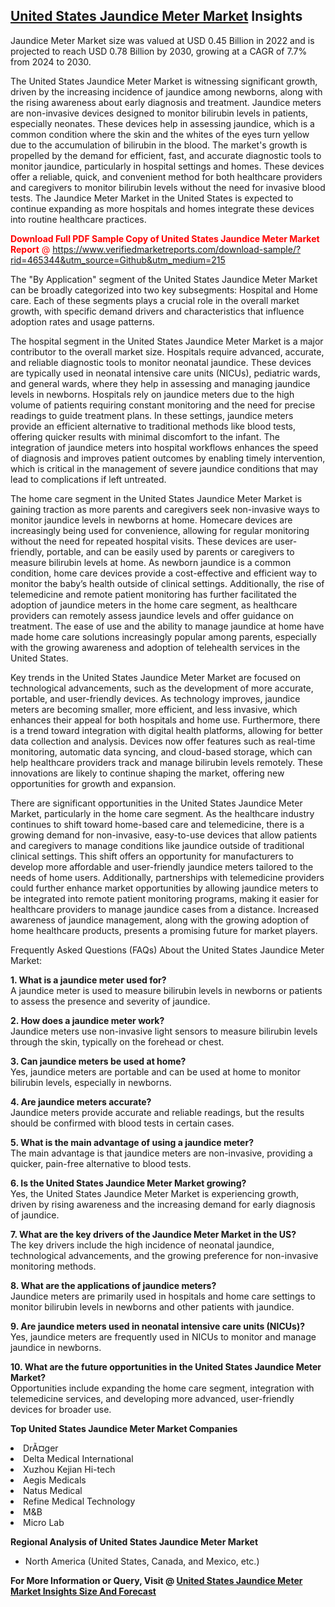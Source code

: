 <h2><a href="https://www.verifiedmarketreports.com/download-sample/?rid=465344&amp;utm_source=Github&amp;utm_medium=215" target="_blank">United States Jaundice Meter Market</a> Insights</h2><p>Jaundice Meter Market size was valued at USD 0.45 Billion in 2022 and is projected to reach USD 0.78 Billion by 2030, growing at a CAGR of 7.7% from 2024 to 2030.</p><p><p>The United States Jaundice Meter Market is witnessing significant growth, driven by the increasing incidence of jaundice among newborns, along with the rising awareness about early diagnosis and treatment. Jaundice meters are non-invasive devices designed to monitor bilirubin levels in patients, especially neonates. These devices help in assessing jaundice, which is a common condition where the skin and the whites of the eyes turn yellow due to the accumulation of bilirubin in the blood. The market's growth is propelled by the demand for efficient, fast, and accurate diagnostic tools to monitor jaundice, particularly in hospital settings and homes. These devices offer a reliable, quick, and convenient method for both healthcare providers and caregivers to monitor bilirubin levels without the need for invasive blood tests. The Jaundice Meter Market in the United States is expected to continue expanding as more hospitals and homes integrate these devices into routine healthcare practices. <p><span class=""><span style="color: #ff0000;"><strong>Download Full PDF Sample Copy of United States Jaundice Meter Market Report</strong> @ </span><a href="https://www.verifiedmarketreports.com/download-sample/?rid=465344&amp;utm_source=Github&amp;utm_medium=215" target="_blank">https://www.verifiedmarketreports.com/download-sample/?rid=465344&amp;utm_source=Github&amp;utm_medium=215</a></span></p>The "By Application" segment of the United States Jaundice Meter Market can be broadly categorized into two key subsegments: Hospital and Home care. Each of these segments plays a crucial role in the overall market growth, with specific demand drivers and characteristics that influence adoption rates and usage patterns. <p>The hospital segment in the United States Jaundice Meter Market is a major contributor to the overall market size. Hospitals require advanced, accurate, and reliable diagnostic tools to monitor neonatal jaundice. These devices are typically used in neonatal intensive care units (NICUs), pediatric wards, and general wards, where they help in assessing and managing jaundice levels in newborns. Hospitals rely on jaundice meters due to the high volume of patients requiring constant monitoring and the need for precise readings to guide treatment plans. In these settings, jaundice meters provide an efficient alternative to traditional methods like blood tests, offering quicker results with minimal discomfort to the infant. The integration of jaundice meters into hospital workflows enhances the speed of diagnosis and improves patient outcomes by enabling timely intervention, which is critical in the management of severe jaundice conditions that may lead to complications if left untreated.</p><p>The home care segment in the United States Jaundice Meter Market is gaining traction as more parents and caregivers seek non-invasive ways to monitor jaundice levels in newborns at home. Homecare devices are increasingly being used for convenience, allowing for regular monitoring without the need for repeated hospital visits. These devices are user-friendly, portable, and can be easily used by parents or caregivers to measure bilirubin levels at home. As newborn jaundice is a common condition, home care devices provide a cost-effective and efficient way to monitor the baby’s health outside of clinical settings. Additionally, the rise of telemedicine and remote patient monitoring has further facilitated the adoption of jaundice meters in the home care segment, as healthcare providers can remotely assess jaundice levels and offer guidance on treatment. The ease of use and the ability to manage jaundice at home have made home care solutions increasingly popular among parents, especially with the growing awareness and adoption of telehealth services in the United States.</p><p>Key trends in the United States Jaundice Meter Market are focused on technological advancements, such as the development of more accurate, portable, and user-friendly devices. As technology improves, jaundice meters are becoming smaller, more efficient, and less invasive, which enhances their appeal for both hospitals and home use. Furthermore, there is a trend toward integration with digital health platforms, allowing for better data collection and analysis. Devices now offer features such as real-time monitoring, automatic data syncing, and cloud-based storage, which can help healthcare providers track and manage bilirubin levels remotely. These innovations are likely to continue shaping the market, offering new opportunities for growth and expansion.<p>There are significant opportunities in the United States Jaundice Meter Market, particularly in the home care segment. As the healthcare industry continues to shift toward home-based care and telemedicine, there is a growing demand for non-invasive, easy-to-use devices that allow patients and caregivers to manage conditions like jaundice outside of traditional clinical settings. This shift offers an opportunity for manufacturers to develop more affordable and user-friendly jaundice meters tailored to the needs of home users. Additionally, partnerships with telemedicine providers could further enhance market opportunities by allowing jaundice meters to be integrated into remote patient monitoring programs, making it easier for healthcare providers to manage jaundice cases from a distance. Increased awareness of jaundice management, along with the growing adoption of home healthcare products, presents a promising future for market players.<p>Frequently Asked Questions (FAQs) About the United States Jaundice Meter Market:</p><p><b>1. What is a jaundice meter used for?</b><br> A jaundice meter is used to measure bilirubin levels in newborns or patients to assess the presence and severity of jaundice.</p><p><b>2. How does a jaundice meter work?</b><br> Jaundice meters use non-invasive light sensors to measure bilirubin levels through the skin, typically on the forehead or chest.</p><p><b>3. Can jaundice meters be used at home?</b><br> Yes, jaundice meters are portable and can be used at home to monitor bilirubin levels, especially in newborns.</p><p><b>4. Are jaundice meters accurate?</b><br> Jaundice meters provide accurate and reliable readings, but the results should be confirmed with blood tests in certain cases.</p><p><b>5. What is the main advantage of using a jaundice meter?</b><br> The main advantage is that jaundice meters are non-invasive, providing a quicker, pain-free alternative to blood tests.</p><p><b>6. Is the United States Jaundice Meter Market growing?</b><br> Yes, the United States Jaundice Meter Market is experiencing growth, driven by rising awareness and the increasing demand for early diagnosis of jaundice.</p><p><b>7. What are the key drivers of the Jaundice Meter Market in the US?</b><br> The key drivers include the high incidence of neonatal jaundice, technological advancements, and the growing preference for non-invasive monitoring methods.</p><p><b>8. What are the applications of jaundice meters?</b><br> Jaundice meters are primarily used in hospitals and home care settings to monitor bilirubin levels in newborns and other patients with jaundice.</p><p><b>9. Are jaundice meters used in neonatal intensive care units (NICUs)?</b><br> Yes, jaundice meters are frequently used in NICUs to monitor and manage jaundice in newborns.</p><p><b>10. What are the future opportunities in the United States Jaundice Meter Market?</b><br> Opportunities include expanding the home care segment, integration with telemedicine services, and developing more advanced, user-friendly devices for broader use.</p></p><p><strong>Top United States Jaundice Meter Market Companies</strong></p><div data-test-id=""><p><li>DrÃ¤ger</li><li> Delta Medical International</li><li> Xuzhou Kejian Hi-tech</li><li> Aegis Medicals</li><li> Natus Medical</li><li> Refine Medical Technology</li><li> M&B</li><li> Micro Lab</li></p><div><strong>Regional Analysis of&nbsp;United States Jaundice Meter Market</strong></div><ul><li dir="ltr"><p dir="ltr">North America&nbsp;(United States, Canada, and Mexico, etc.)</p></li></ul><p><strong>For More Information or Query, Visit @&nbsp;</strong><strong><a href="https://www.verifiedmarketreports.com/product/jaundice-meter-market/?utm_source=Github&amp;utm_medium=215" target="_blank">United States Jaundice Meter Market Insights Size And Forecast</a></strong></p></div>
